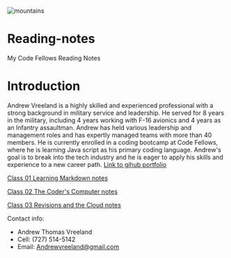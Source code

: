 ![mountains](https://user-images.githubusercontent.com/122303931/211586989-2095755b-9fec-4f7e-a665-4afc73cecd36.jpg)
# Reading-notes
My Code Fellows Reading Notes 	

# Introduction

Andrew Vreeland is a highly skilled and experienced professional with a strong background in military service and leadership. He served for 8 years in the military, including 4 years working with F-16 avionics and 4 years as an Infantry assaultman. Andrew has held various leadership and management roles and has expertly managed teams with more than 40 members. He is currently enrolled in a coding bootcamp at Code Fellows, where he is learning Java script as his primary coding language. Andrew's goal is to break into the tech industry and he is eager to apply his skills and experience to a new career path. 
[Link to gihub portfolio](https://github.com/AndrewVreeland) 


[Class 01 Learning Markdown notes](https://andrewvreeland.github.io/Reading-notes/class1)

[Class 02 The Coder's Computer notes](https://andrewvreeland.github.io/Reading-notes/Class2)

[Class 03 Revisions and the Cloud notes](https://andrewvreeland.github.io/Reading-notes/class3)

Contact info: 
- Andrew Thomas Vreeland
- Cell: (727) 514-5142
- Email: Andrewvreeland@gmail.com





